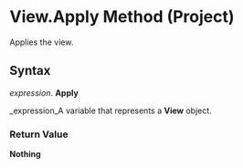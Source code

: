
# View.Apply Method (Project)

Applies the view.


## Syntax

 _expression_. **Apply**

 _expression_A variable that represents a  **View** object.


### Return Value

 **Nothing**

